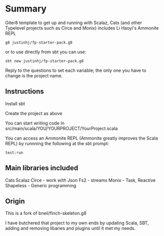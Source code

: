 # Summary 

Giter8 template to get up and running with Scalaz, Cats (and other Typelevel projects such as Circe and Monix) includes Li Haoyi's Ammonite REPL

```
g8 justinhj/fp-starter-pack.g8
```

or to use directly from sbt you can use:

`sbt new justinhj/fp-starter-pack.g8`

Reply to the questions to set each variable; the only one you have to change is the project name.

## Instructions

Install sbt

Create the project as above

You can start writing code in src/main/scala/YOU/YOURPROJECT/YourProject.scala

You can access an Ammonite REPL (Ammonite greatly improves the Scala REPL) by runnning the following at the sbt prompt: 

`test:run` 

## Main libraries included 

Cats
Scalaz
Circe - work with Json
Fs2 - streams
Monix - Task, Reactive
Shapeless - Generic programming

## Origin

This is a fork of bneil/finch-skeleton.g8 

I have butchered that project to my own ends by updating Scala, SBT, adding and removing libaries and plugins until it met my needs.



